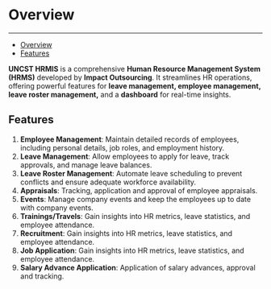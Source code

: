 <a name="overview"></a>
# Overview

---

- [Overview](#features)
- [Features](#features)

<a name="features"></a>
**UNCST HRMIS** is a comprehensive **Human Resource Management System (HRMS)** developed by **Impact Outsourcing**. It streamlines HR operations, offering powerful features for **leave management, employee management, leave roster management,** and a **dashboard** for real-time insights.

## Features
1. **Employee Management**: Maintain detailed records of employees, including personal details, job roles, and employment history.
2. **Leave Management**: Allow employees to apply for leave, track approvals, and manage leave balances.
3. **Leave Roster Management**: Automate leave scheduling to prevent conflicts and ensure adequate workforce availability.
4. **Appraisals**: Tracking, application and approval of employee appraisals.
5. **Events**: Manage company events and keep the employees up to date with company events.
6. **Trainings/Travels**: Gain insights into HR metrics, leave statistics, and employee attendance.
7. **Recruitment**: Gain insights into HR metrics, leave statistics, and employee attendance.
8. **Job Application**: Gain insights into HR metrics, leave statistics, and employee attendance.
9. **Salary Advance Application**: Application of salary advances, approval and tracking.  
